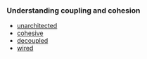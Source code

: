 ### Understanding coupling and cohesion

- [unarchitected](unarchitected.svg)
- [cohesive](cohesive.svg)
- [decoupled](decouple.svg)
- [wired](wired.svg)

